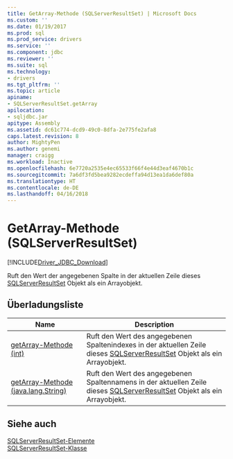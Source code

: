```yaml
---
title: GetArray-Methode (SQLServerResultSet) | Microsoft Docs
ms.custom: ''
ms.date: 01/19/2017
ms.prod: sql
ms.prod_service: drivers
ms.service: ''
ms.component: jdbc
ms.reviewer: ''
ms.suite: sql
ms.technology:
- drivers
ms.tgt_pltfrm: ''
ms.topic: article
apiname:
- SQLServerResultSet.getArray
apilocation:
- sqljdbc.jar
apitype: Assembly
ms.assetid: dc61c774-dcd9-49c0-8dfa-2e775fe2afa8
caps.latest.revision: 8
author: MightyPen
ms.author: genemi
manager: craigg
ms.workload: Inactive
ms.openlocfilehash: 6e7720a2535e4ec65533f66f4e44d3eaf4670b1c
ms.sourcegitcommit: 7a6df3fd5bea9282ecdeffa94d13ea1da6def80a
ms.translationtype: HT
ms.contentlocale: de-DE
ms.lasthandoff: 04/16/2018
---
```

# <a name="getarray-method-sqlserverresultset"></a>GetArray-Methode (SQLServerResultSet)
[!INCLUDE[Driver_JDBC_Download](../../../includes/driver_jdbc_download.md)]

  Ruft den Wert der angegebenen Spalte in der aktuellen Zeile dieses [SQLServerResultSet](../../../connect/jdbc/reference/sqlserverresultset-class.md) Objekt als ein Arrayobjekt.  
  
## <a name="overload-list"></a>Überladungsliste  
  
|Name|Description|  
|----------|-----------------|  
|[getArray-Methode (int)](../../../connect/jdbc/reference/getarray-method-int-sqlserverresultset.md)|Ruft den Wert des angegebenen Spaltenindexes in der aktuellen Zeile dieses [SQLServerResultSet](../../../connect/jdbc/reference/sqlserverresultset-class.md) Objekt als ein Arrayobjekt.|  
|[getArray-Methode (java.lang.String)](../../../connect/jdbc/reference/getarray-method-java-lang-string-sqlserverresultset.md)|Ruft den Wert des angegebenen Spaltennamens in der aktuellen Zeile dieses [SQLServerResultSet](../../../connect/jdbc/reference/sqlserverresultset-class.md) Objekt als ein Arrayobjekt.|  
  
## <a name="see-also"></a>Siehe auch  
 [SQLServerResultSet-Elemente](../../../connect/jdbc/reference/sqlserverresultset-members.md)   
 [SQLServerResultSet-Klasse](../../../connect/jdbc/reference/sqlserverresultset-class.md)  
  
  
